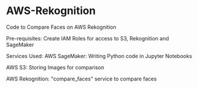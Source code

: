 # AWS-Rekognition
Code to Compare Faces on AWS Rekognition

Pre-requisites: Create IAM Roles for access to S3, Rekognition and SageMaker

Services Used:
AWS SageMaker: Writing Python code in Jupyter Notebooks

AWS S3: Storing Images for comparison

AWS Rekognition: "compare_faces" service to compare faces 
